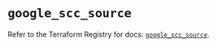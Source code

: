 # `google_scc_source`

Refer to the Terraform Registry for docs: [`google_scc_source`](https://registry.terraform.io/providers/hashicorp/google-beta/6.25.0/docs/resources/google_scc_source).
